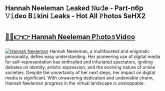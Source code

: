 ## Hannah Neeleman 𝙻eaked 𝙽u𝚍e - Part-n6p 𝚅𝚒deo B𝚒kini 𝙻eaks - Hot All 𝙿hotos SeHX2

# <h2><a href="http://ld18mog.urlbe.top/?page=Hannah+Neeleman">🔗🔗👉👉 Hannah Neeleman P𝚑oto𝚜Vid𝚎o</a></h2>

[![Hannah Neeleman](https://i.imgur.com/eBuTRDB.gif)](http://ld18mog.urlbe.top/?page=Hannah+Neeleman)
Hannah Neeleman, a multifaceted and enigmatic personality, defies easy understanding. Her pioneering use of digital media for self-representation has enthralled and infuriated spectators, igniting debates on identity, artistic expression, and the evolving nature of online societies. Despite the uncertainty of her next steps, her impact on digital media is significant. With unwavering dedication and undeniable charm, Hannah Neeleman progress in the virtual landscape is unstoppable.
